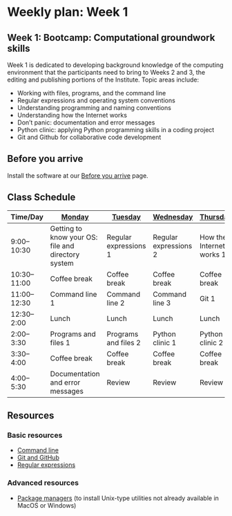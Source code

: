 # Weekly plan: Week 1

## Week 1: Bootcamp: Computational groundwork skills

Week 1 is dedicated to developing background knowledge of the computing environment that the participants need to bring to Weeks 2 and 3, the editing and publishing portions of the Institute. Topic areas include:

- Working with files, programs, and the command line
- Regular expressions and operating system conventions
- Understanding programming and naming conventions
- Understanding how the Internet works
- Don’t panic: documentation and error messages
- Python clinic: applying Python programming skills in a coding project
- Git and Github for collaborative code development

## Before you arrive

Install the software at our [Before you arrive](before_you_arrive.md) page.

## Class Schedule

Time/Day	| [Monday](week_1_day_1_plan.md) | [Tuesday](week_1_day_2_plan.md) | [Wednesday](week_1_day_3_plan.md) | [Thursday](week_1_day_4_plan.md) | [Friday](week_1_day_5_plan.md)
--- | ------ | ------- | --------- | -------- | ------
9:00–10:30 | Getting to know your OS: file and directory system | Regular expressions 1 | Regular expressions 2 | How the Internet works 1 | How the Internet works 2
10:30–11:00|Coffee break|Coffee break|Coffee break|Coffee break|Coffee break
11:00–12:30 | Command line 1 | Command line 2 | Command line 3 | Git 1 | Git 2 
12:30–2:00|Lunch|Lunch|Lunch|Lunch|Lunch
2:00–3:30 | Programs and files 1 | Programs and files 2 | Python clinic 1| Python clinic 2 | Web technologies
3:30–4:00|Coffee break|Coffee break| Coffee break |Coffee break| Coffee break
4:00–5:30 | Documentation and error messages | Review | Review | Review | Review and wrap-up

## Resources

### Basic resources

* [Command line](command-line_resources.md)
* [Git and GitHub](git_resources.md)
* [Regular expressions](regex_resources.md)

### Advanced resources

* [Package managers](package_managers.md) (to install Unix-type utilities not already available in MacOS or Windows)
